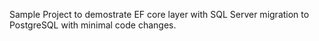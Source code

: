 Sample Project to demostrate EF core layer with SQL Server migration to PostgreSQL with minimal code changes. 
